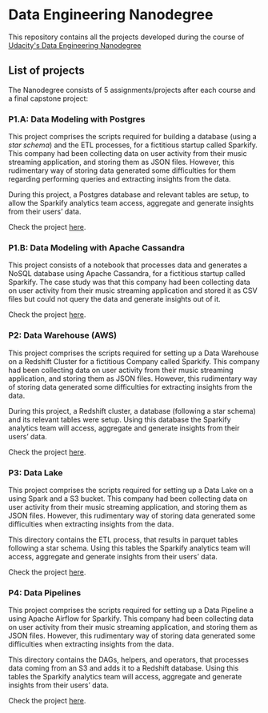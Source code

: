 # Data Engineering Nanodegree
This repository contains all the projects developed during the course of [Udacity's Data Engineering Nanodegree](https://eu.udacity.com/course/data-engineer-nanodegree--nd027)

## List of projects

The Nanodegree consists of 5 assignments/projects after each course and a final capstone project:

### P1.A: Data Modeling with Postgres

This project comprises the scripts required for building a database (using a *star schema*) and the ETL processes, for a fictitious startup called Sparkify. This company had been collecting data on user activity from their music streaming application, and storing them as JSON files. However, this rudimentary way of storing data generated some difficulties for them regarding performing queries and extracting insights from the data.

During this project, a Postgres database and relevant tables are setup, to allow the Sparkify analytics team access, aggregate and generate insights from their users’ data. 

Check the project [here](P1A/README.md).

### P1.B: Data Modeling with Apache Cassandra

This project consists of a notebook that processes data and generates a NoSQL database using Apache Cassandra, for a fictitious startup called Sparkify. The case study was that this company had been collecting data on user activity from their music streaming application and stored it as CSV files but could not query the data and generate insights out of it. 

Check the project [here](P1B/README.md).

### P2: Data Warehouse (AWS)

This project comprises the scripts required for setting up a Data Warehouse on a Redshift Cluster for a fictitious Company called Sparkify. This company had been collecting data on user activity from their music streaming application, and storing them as JSON files. However, this rudimentary way of storing data generated some difficulties for extracting insights from the data.

During this project, a Redshift cluster, a database (following a star schema) and its relevant tables were setup. Using this database the Sparkify analytics team will access, aggregate and generate insights from their users’ data. 

Check the project [here](P2/README.md).

### P3: Data Lake

This project comprises the scripts required for setting up a Data Lake on a using Spark and a S3 bucket. This company had been collecting data on user activity from their music streaming application, and storing them as JSON files. However, this rudimentary way of storing data generated some difficulties when extracting insights from the data.

This directory contains the ETL process, that results in parquet tables following a star schema. Using this tables the Sparkify analytics team will access, aggregate and generate insights from their users’ data.

Check the project [here](P3/README.md).

### P4: Data Pipelines

This project comprises the scripts required for setting up a Data Pipeline a using Apache Airflow for Sparkify. This company had been collecting data on user activity from their music streaming application, and storing them as JSON files. However, this rudimentary way of storing data generated some difficulties when extracting insights from the data.

This directory contains the DAGs, helpers, and operators, that processes data coming from an S3 and adds it to a Redshift database. Using this tables the Sparkify analytics team will access, aggregate and generate insights from their users’ data.

Check the project [here](P4/README.md).

